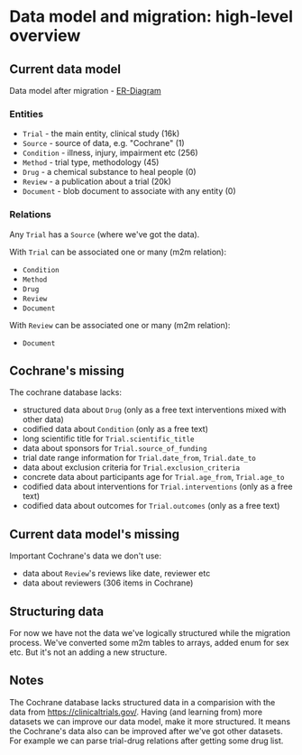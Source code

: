 # Data model and migration: high-level overview

## Current data model

Data model after migration - [ER-Diagram](https://cloud.githubusercontent.com/assets/557395/9845780/4a1989e6-5ad6-11e5-9e0d-9fb6769638a5.png)

### Entities

- `Trial` - the main entity, clinical study (16k)
- `Source` - source of data, e.g. "Cochrane" (1)
- `Condition` - illness, injury, impairment etc (256)
- `Method` - trial type, methodology (45)
- `Drug` - a chemical substance to heal people (0)
- `Review` - a publication about a trial (20k)
- `Document` - blob document to associate with any entity (0)

### Relations

Any `Trial` has a `Source` (where we've got the data).

With `Trial` can be associated one or many (m2m relation):
- `Condition`
- `Method`
- `Drug`
- `Review`
- `Document`

With `Review` can be associated one or many (m2m relation):
- `Document`

## Cochrane's missing

The cochrane database lacks:
- structured data about `Drug` (only as a free text interventions mixed with other data)
- codified data about `Condition` (only as a free text)
- long scientific title for `Trial.scientific_title`
- data about sponsors for `Trial.source_of_funding`
- trial date range information for `Trial.date_from`, `Trial.date_to`
- data about exclusion criteria for `Trial.exclusion_criteria`
- concrete data about participants age for `Trial.age_from`, `Trial.age_to`
- codified data about interventions for `Trial.interventions` (only as a free text)
- codified data about outcomes for `Trial.outcomes` (only as a free text)

## Current data model's missing

Important Cochrane's data we don't use:
- data about `Review`'s reviews like date, reviewer etc
- data about reviewers (306 items in Cochrane)

## Structuring data

For now we have not the data we've logically structured while the migration process. We've converted some m2m tables to arrays, added enum for sex etc. But it's not an adding a new structure.

## Notes

The Cochrane database lacks structured data in a comparision with the data from https://clinicaltrials.gov/. Having (and learning from) more datasets we can improve our data model, make it more structured. It means the Cochrane's data also can be improved after we've got other datasets. For example we can parse trial-drug relations after getting some drug list.


